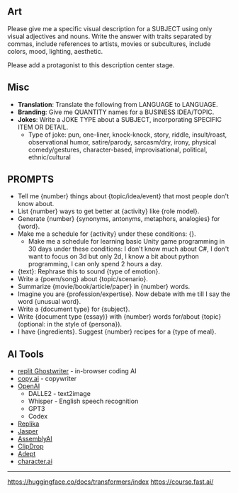 ## Art

Please give me a specific visual description for a SUBJECT using only visual adjectives and nouns. Write the answer with traits separated by commas, include references to artists, movies or subcultures, include colors, mood, lighting, aesthetic.

Please add a protagonist to this description center stage.

## Misc

- **Translation**: Translate the following from LANGUAGE to LANGUAGE.
- **Branding**: Give me QUANTITY names for a BUSINESS IDEA/TOPIC.
- **Jokes**: Write a JOKE TYPE about a SUBJECT, incorporating SPECIFIC ITEM OR DETAIL.
  - Type of joke: pun, one-liner, knock-knock, story, riddle, insult/roast, observational humor, satire/parody, sarcasm/dry, irony, physical comedy/gestures, character-based, improvisational, political, ethnic/cultural

## PROMPTS

- Tell me {number} things about {topic/idea/event} that most people don't know about.
- List {number} ways to get better at {activity} like {role model}.
- Generate {number} {synonyms, antonyms, metaphors, analogies} for {word}.
- Make me a schedule for {activity} under these conditions: {}.
  - Make me a schedule for learning basic Unity game programming in 30 days under these conditions: I don't know much about C#, I don't want to focus on 3d but only 2d, I know a bit about python programming, I can only spend 2 hours a day.
- {text}: Rephrase this to sound {type of emotion}.
- Write a {poem/song} about {topic/scenario}.
- Summarize {movie/book/article/paper} in {number} words.
- Imagine you are {profession/expertise}. Now debate with me till I say the word {unusual word}.
- Write a {document type} for {subject}.
- Write {document type (essay)} with {number} words for/about {topic} (optional: in the style of {persona}).
- I have {ingredients}. Suggest {number} recipes for a {type of meal}.

## AI Tools

- [replit Ghostwriter](https://replit.com/~) - in-browser coding AI
- [copy.ai](https://www.copy.ai/) - copywriter
- [OpenAI](https://openai.com/)
  - DALLE2 - text2image
  - Whisper - English speech recognition
  - GPT3
  - Codex
- [Replika](https://replika.ai/)
- [Jasper](https://www.jasper.ai/)
- [AssemblyAI](https://www.assemblyai.com/)
- [ClipDrop](https://clipdrop.co/)
- [Adept](https://www.adept.ai/)
- [character.ai](https://beta.character.ai/)

---

https://huggingface.co/docs/transformers/index
https://course.fast.ai/
